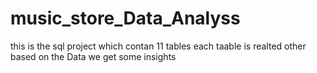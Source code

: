 # music_store_Data_Analyss
this is the sql project which contan 11 tables   each taable is realted other based on the  Data  we get some insights
